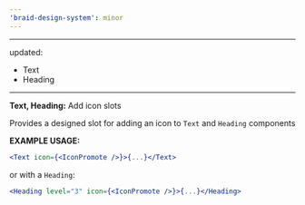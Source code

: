 ```yaml
---
'braid-design-system': minor
---
```


---
updated:
  - Text
  - Heading
---

**Text, Heading:** Add icon slots

Provides a designed slot for adding an icon to `Text` and `Heading` components

**EXAMPLE USAGE:**

```jsx
<Text icon={<IconPromote />}>{...}</Text>
```

or with a `Heading`:

```jsx
<Heading level="3" icon={<IconPromote />}>{...}</Heading>
```
